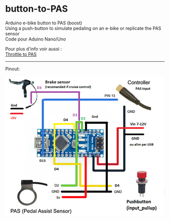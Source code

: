 # button-to-PAS
Arduino e-bike button to PAS (boost)<br>
Using a push-button to simulate pedaling on an e-bike or  replicate the PAS sensor 
<br> Code pour Aduino Nano/Uno

<p>
Pour plus d'info voir aussi : <br>
 <a href="https://github.com/Chris741233/throttle-to-PAS">Throttle to PAS</a> 
</p>

---

Pinout:

<p align="left">
  <img src="./button_to_pas/img/button-diagram.png" width="600" title="Arduino pinout">
</p>